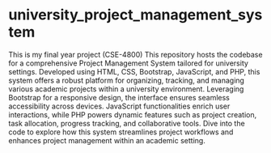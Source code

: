 # university_project_management_system
This is my final year project (CSE-4800)
This repository hosts the codebase for a comprehensive Project Management System tailored for university settings. Developed using HTML, CSS, Bootstrap, JavaScript, and PHP, this system offers a robust platform for organizing, tracking, and managing various academic projects within a university environment. Leveraging Bootstrap for a responsive design, the interface ensures seamless accessibility across devices. JavaScript functionalities enrich user interactions, while PHP powers dynamic features such as project creation, task allocation, progress tracking, and collaborative tools. Dive into the code to explore how this system streamlines project workflows and enhances project management within an academic setting.
